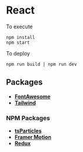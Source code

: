 # React

To execute

    npm install
    npm start

To deploy

    npm run build | npm run dev

## Packages

- **[FontAwesome](https://fontawesome.com/)**
- **[Tailwind](https://tailwindcss.com/)**

### NPM Packages

- **[tsParticles](https://www.npmjs.com/package/tsparticles)**
- **[Framer Motion](https://framer.com/motion/)**
- **[Redux](https://redux.js.org/)**